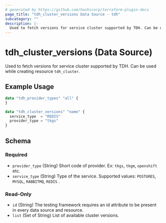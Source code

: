 ```yaml
---
# generated by https://github.com/hashicorp/terraform-plugin-docs
page_title: "tdh_cluster_versions Data Source - tdh"
subcategory: ""
description: |-
  Used to fetch versions for service cluster supported by TDH. Can be used while creating resource tdh_cluster.
---
```


# tdh_cluster_versions (Data Source)

Used to fetch versions for service cluster supported by TDH. Can be used while creating resource `tdh_cluster`.

## Example Usage

```terraform
data "tdh_provider_types" "all" {
}

data "tdh_cluster_versions" "name" {
  service_type  = "REDIS"
  provider_type = "tkgs"
}
```

<!-- schema generated by tfplugindocs -->
## Schema

### Required

- `provider_type` (String) Short code of provider. Ex: `tkgs`, `tkgm`, `openshift` etc.
- `service_type` (String) Type of the service. Supported values: `POSTGRES`, `MYSQL`, `RABBITMQ`, `REDIS` .

### Read-Only

- `id` (String) The testing framework requires an id attribute to be present in every data source and resource.
- `list` (Set of String) List of available cluster versions.



